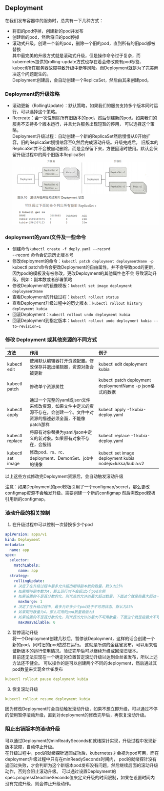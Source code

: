 ## Deployment
在我们发布容器中的服务时，总共有一下几种方式：  
+ 将旧的pod停掉，创建新的pod并发布  
+ 创建新的pod，然后将旧的pod停掉
+ 滚动式升级。创建一个新的pod，删除一个旧的pod，直到所有的旧pod都被替换  
其中最完美的升级方式就是滚动式升级，但是操作命令过于复杂，而kubernetes提供的rolling-update方式也存在着会修改原有pod标签、
kubectl所在服务器故障导致升级中断等风险。而Deployment就是为了完美解决这个问题诞生的。  
Deployment创建后，会自动创建一个ReplicaSet，然后由其来创建pod。  

### Deployment的升级策略
+ 滚动更新（RollingUpdate）：默认策略，如果我们的服务支持多个版本同时运行，可以选择这个策略。
+ Recreate：会一次性删除所有旧版本的pod，然后创建新的pod。如果我们的服务不支持多个版本运行，并且允许服务出现短暂的停用，
可以选择这个策略。  
Deployment升级过程：自动创建一个新的ReplicaSet然后慢慢从0开始扩容，旧的ReplicaSet慢慢缩容至0,然后完成滚动升级。升级完成后，
旧版本的ReplicaSet并不会被自动删除，而是会保留下来，方便回滚时使用。默认会保留升级过程中的两个旧版本ReplicaSet  
![Deployment滚动升级过程](../images/1579076023(1).jpg)
### deployment的yaml文件及一些命令

+ 创建命令`kubectl create -f deply.yaml --record`  
--record 命令会记录历史版本号
+ 修改deployment的命令：`kubectl patch deployment deploymentName -p`  
kubectl patch命令会更改Deployment的自由属性，并不会导致pod的更新，因为pod的模板没有被修改。更改Deployment的其他属性也不会
导致滚动升级，例如：副本数或者部署策略  
+ 修改Deployment的镜像模板：`kubectl set image deployment deploymentName `
+ 查看Deployment的升级过程：`kubectl rollout status`  
+ 查看Deployment升级过程中的历史版本：`kubectl rollout history deployment kubia` 
+ 回滚Deployment：`kubectl rollout undo deployment kubia`
+ 回滚Deployment到指定版本：`kubectl rollout undo deployment kubia --to-revision=1`
### 修改 Deployment 或其他资源的不同方式
|方法  | 作用| 例子| 
|:------- |:-------|:-------|
| kubectl edit | 使用默认编辑器打开资源配置。修改保存并退出编辑器，资源对象会被更新 | kubectl edit deployment kubia |
| kubectl patch | 修改单个资源属性 | kubectl patch deployment deploymentName -p json格式的数据 | 
| kubectl apply | 通过一个完整的yaml或json文件来修改资源，如果文件中定义的资源不存在，会创建一个。文件中对资源的描述必须全面，不能像patch那样 | kubectl apply -f kubia-deploy.yaml | 
| kubectl replace | 将原有对象替换为yaml/json中定义的新对象。如果原有对象不存在，会报错 | kubectl replace -f kubia-deploy.yaml | 
| kubectl set image | 修改pod、rs、rc、deployment、DemonSet、job中的镜像 | kubectl set image deployment kubia nodejs=luksa/kubia:v2 |   

以上这些方式修改完Deployment资源后，会自动触发滚动升级

注意：如果Deployment的pod模板引用了一个configmap/secret，那么更改configmap资源不会触发升级。需要创建一个新的configmap
然后需改pod模板引用新的configmap。
### 滚动升级的相关控制
1. 在升级过程中可以控制一次替换多少个pod
```yaml
apiVersion: apps/v1
kind: Deployment
metadata:
  name: app
spec:
  selector:
    matchLabels:
      name: app
  strategy:
    rollingUpdate:
    # 决定了在升级过程中最多允许超出期待副本数的数量，默认为25%
    # 如果期待副本数为4，那么运行时不会超过5个pod实例
    # 如果设置的不是百分数的化，则代表的允许的最大超过数量，下面这个就是指最大超过一个
      maxSurge: 1
    # 决定了在升级过程中，最多允许多少个pod处于不可用状态，默认为25%
    # 如果期待数量为4，那么可用的pod数量最低为3
    # 如果设置的不是百分数的化，则代表的允许的最大不可用数量，下面这个就是指最大不可用数为一个
      maxUnavailable: 0
```
2. 暂停滚动升级  
将一个Deployment创建几秒后，暂停该Deployment，这样的话会创建一个新的pod，同时旧的pod依然在运行。
这就是所谓的金丝雀发布，可以用来验证新版本的运行使用情况。验证完毕后可以继续升级或回滚旧版本。  
目前还无法实现在一个确定的位置暂定滚动升级以达到金丝雀发布，所以上述方法还不健全。
可以操作的是可以创建两个不同的deployment，然后通过其pod数量来实现金丝雀发布
```yaml
kubectl rollout pause deployment kubia
```
3. 恢复滚动升级  
```yaml
kubectl rollout resume deployment kubia
```
因为修改Deployment时会自动触发滚动升级，如果不想立即升级，可以通过不停的使用暂停滚动升级，直到对deployment的修改完毕后，再恢复滚动升级。  
### 阻止出错版本的滚动升级
可以通过Deployment的minReadySeconds和就绪探针实现，升级过程中发现新版本故障，自动停止升级。  
在升级过程中，pod的就绪探针返回成功后，kubernetes才会视为pod可用，而在deployment升级过程中只有在minReadySeconds时间内，
pod的就绪探针没有返回过失败，才会判断为这个新版本pod发布没有问题，然后继续后面的滚动升级动作，否则会阻止滚动升级。
可以通过设置Deployment的spec.progressDeadlineSeconds值来定义升级的时间限制，如果在设置时间内没有完成升级，则会停止升级动作。
